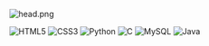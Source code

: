 ![head.png](https://media.giphy.com/media/jTNgAZVmxyTGdpkIpu/giphy.gif)
<head>
  
  <link href="style.css" rel="StyleSheet">
  
</head>

<body>

  
![HTML5](https://img.shields.io/badge/-HTML5-%23E44D27?style=flat-square&logo=html5&logoColor=ffffff)
![CSS3](https://img.shields.io/badge/-CSS3-%231572B6?style=flat-square&logo=css3)
![Python](https://img.shields.io/badge/-Python-black?style=flat-square&logo=Python)
![C](https://img.shields.io/badge/-C-00599C?style=flat-square&logo=c)
![MySQL](https://img.shields.io/badge/-MySQL-black?style=flat-square&logo=mysql)
![Java](https://img.shields.io/badge/Java-ED8B00?style=for-the-badge&logo=java&logoColor=white)

</body>
